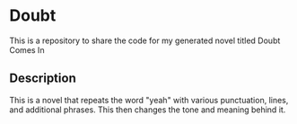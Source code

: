 # Doubt
This is a repository to share the code for my generated novel titled Doubt Comes In

##  Description
This is a novel that repeats the word "yeah" with various punctuation, lines, and additional phrases. This then changes the tone and meaning behind it. 
